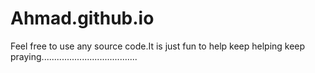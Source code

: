 # Ahmad.github.io
Feel free to use any source code.It is just fun to help keep helping keep praying......................................
